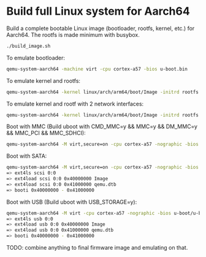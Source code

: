 # Build full Linux system for Aarch64

Build a complete bootable Linux image (bootloader, rootfs, kernel, etc.) for Aarch64. The rootfs is made minimum with busybox.

```bash
./build_image.sh
```

To emulate bootloader:

```bash
qemu-system-aarch64 -machine virt -cpu cortex-a57 -bios u-boot.bin
```

To emulate kernel and rootfs:

```bash
qemu-system-aarch64 -kernel linux/arch/arm64/boot/Image -initrd rootfs.cpio.gz -machine virt -cpu cortex-a53 -m 1G -nographic -append "root=/dev/mem"
```

To emulate kernel and rootf with 2 network interfaces:

```bash
qemu-system-aarch64 -kernel linux/arch/arm64/boot/Image -initrd rootfs.cpio.gz -machine virt -cpu cortex-a53 -m 1G -nographic -append "root=/dev/mem" -netdev user,id=mynet0,hostfwd=tcp::8080-:80 -device e1000,netdev=mynet0 -net nic,macaddr=52:54:aa:12:35:02,model=virtio
```

Boot with MMC (Build uboot with CMD_MMC=y && MMC=y && DM_MMC=y && MMC_PCI && MMC_SDHCI):

```bash
qemu-system-aarch64 -M virt,secure=on -cpu cortex-a57 -nographic -bios flash.bin -m 2048 -d int -device sdhci-pci,sd-spec-version=3 -drive if=none,file=emmc.img,format=raw,id=MMC1 -device sd-card,drive=MMC1
```

Boot with SATA:

```bash
qemu-system-aarch64 -M virt,secure=on -cpu cortex-a57 -nographic -bios u-boot/u-boot.bin -m 2048 -drive if=none,file=disk.img,id=mydisk -device ich9-ahci,id=ahci -device ide-drive,drive=mydisk,bus=ahci.0
=> ext4ls scsi 0:0
=> ext4load scsi 0:0 0x40000000 Image
=> ext4load scsi 0:0 0x41000000 qemu.dtb
=> booti 0x40000000 - 0x41000000 
```

Boot with USB (Build uboot with USB_STORAGE=y):

```bash
qemu-system-aarch64 -M virt -cpu cortex-a57 -nographic -bios u-boot/u-boot.bin -m 2048 -device usb-ehci,id=ehci -drive if=none,file=boot.img,id=image,format=raw -device usb-storage,bus=ehci.0,drive=image
=> ext4ls usb 0:0
=> ext4load usb 0:0 0x40000000 Image
=> ext4load usb 0:0 0x41000000 qemu.dtb
=> booti 0x40000000 - 0x41000000 
```

TODO: combine anything to final firmware image and emulating on that.
